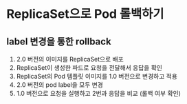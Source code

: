 # ReplicaSet으로 Pod 롤백하기

## label 변경을 통한 rollback
1. 2.0 버전의 이미지를 ReplicaSet으로 배포
2. ReplicaSet이 생성한 파드로 요청을 전달해서 응답을 확인
3. ReplicaSet의 Pod 템플릿 이미지를 1.0 버전으로 변경하고 적용
4. 2.0 버전의 pod label을 모두 변경
5. 1.0 버전으로 요청을 실행하고 2번과 응답을 비교 (롤백 여부 확인)